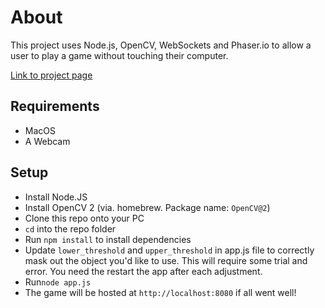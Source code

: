 # About
This project uses Node.js, OpenCV, WebSockets and Phaser.io to allow a user to play a game without touching their computer.

[Link to project page](https://www.benhegarty.com/project/opencv-html5-physics-game)

## Requirements
- MacOS
- A Webcam

## Setup
- Install Node.JS
- Install OpenCV 2 (via. homebrew. Package name: `OpenCV@2`)
- Clone this repo onto your PC
- `cd` into the repo folder
- Run `npm install` to install dependencies
- Update `lower_threshold` and `upper_threshold` in app.js file to correctly mask out the object you'd like to use. This will require some trial and error. You need the restart the app after each adjustment.
- Run`node app.js`
- The game will be hosted at `http://localhost:8080` if all went well!
